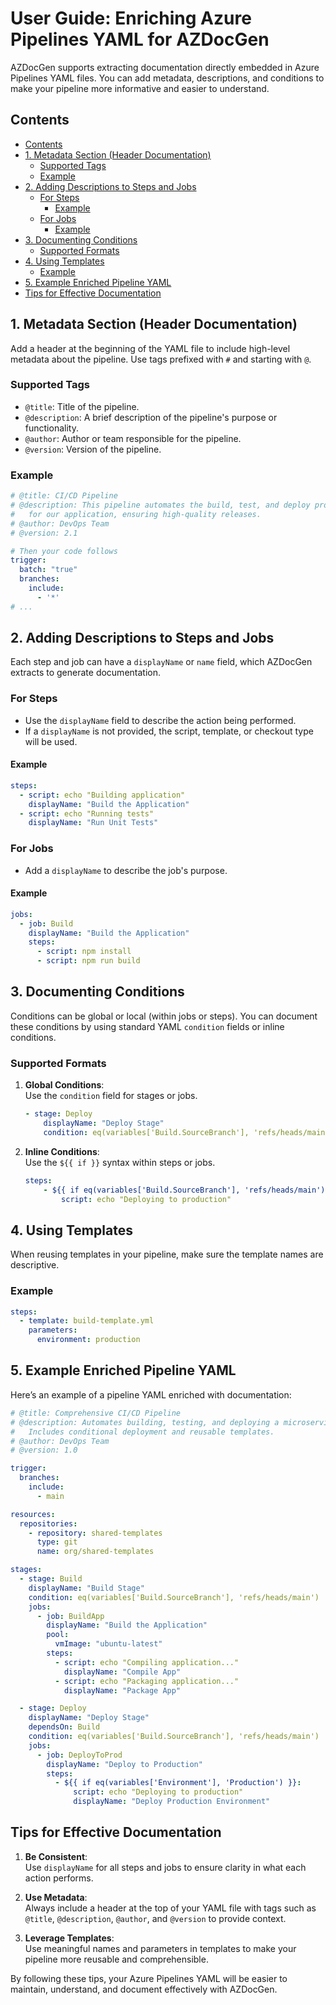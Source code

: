 <!-- markdownlint-disable MD024 -->
# User Guide: Enriching Azure Pipelines YAML for AZDocGen

AZDocGen supports extracting documentation directly embedded in Azure Pipelines YAML files. You can add metadata, descriptions, and conditions to make your pipeline more informative and easier to understand.

## Contents

- [Contents](#contents)
- [1. Metadata Section (Header Documentation)](#1-metadata-section-header-documentation)
  - [Supported Tags](#supported-tags)
  - [Example](#example)
- [2. Adding Descriptions to Steps and Jobs](#2-adding-descriptions-to-steps-and-jobs)
  - [For Steps](#for-steps)
    - [Example](#example-1)
  - [For Jobs](#for-jobs)
    - [Example](#example-2)
- [3. Documenting Conditions](#3-documenting-conditions)
  - [Supported Formats](#supported-formats)
- [4. Using Templates](#4-using-templates)
  - [Example](#example-3)
- [5. Example Enriched Pipeline YAML](#5-example-enriched-pipeline-yaml)
- [Tips for Effective Documentation](#tips-for-effective-documentation)

## 1. Metadata Section (Header Documentation)

Add a header at the beginning of the YAML file to include high-level metadata about the pipeline. Use tags prefixed with `#` and starting with `@`.

### Supported Tags

- `@title`: Title of the pipeline.
- `@description`: A brief description of the pipeline's purpose or functionality.
- `@author`: Author or team responsible for the pipeline.
- `@version`: Version of the pipeline.

### Example

```yaml
# @title: CI/CD Pipeline
# @description: This pipeline automates the build, test, and deploy process
#   for our application, ensuring high-quality releases.
# @author: DevOps Team
# @version: 2.1

# Then your code follows
trigger:
  batch: "true"
  branches:
    include:
      - '*'
# ...
```

## 2. Adding Descriptions to Steps and Jobs

Each step and job can have a `displayName` or `name` field, which AZDocGen extracts to generate documentation.

### For Steps

- Use the `displayName` field to describe the action being performed.
- If a `displayName` is not provided, the script, template, or checkout type will be used.

#### Example

```yaml
steps:
  - script: echo "Building application"
    displayName: "Build the Application"
  - script: echo "Running tests"
    displayName: "Run Unit Tests"
```

### For Jobs

- Add a `displayName` to describe the job's purpose.

#### Example

```yaml
jobs:
  - job: Build
    displayName: "Build the Application"
    steps:
      - script: npm install
      - script: npm run build
```

## 3. Documenting Conditions

Conditions can be global or local (within jobs or steps). You can document these conditions by using standard YAML `condition` fields or inline conditions.

### Supported Formats

1. **Global Conditions**:  
   Use the `condition` field for stages or jobs.

    ```yaml
    - stage: Deploy
        displayName: "Deploy Stage"
        condition: eq(variables['Build.SourceBranch'], 'refs/heads/main')
    ```

2. **Inline Conditions**:  
   Use the `${{ if }}` syntax within steps or jobs.

    ```yaml
    steps:
        - ${{ if eq(variables['Build.SourceBranch'], 'refs/heads/main') }}:
            script: echo "Deploying to production"
    ```

## 4. Using Templates

When reusing templates in your pipeline, make sure the template names are descriptive.

### Example

```yaml
steps:
  - template: build-template.yml
    parameters:
      environment: production
```

## 5. Example Enriched Pipeline YAML

Here’s an example of a pipeline YAML enriched with documentation:

```yaml
# @title: Comprehensive CI/CD Pipeline
# @description: Automates building, testing, and deploying a microservice.
#   Includes conditional deployment and reusable templates.
# @author: DevOps Team
# @version: 1.0

trigger:
  branches:
    include:
      - main

resources:
  repositories:
    - repository: shared-templates
      type: git
      name: org/shared-templates

stages:
  - stage: Build
    displayName: "Build Stage"
    condition: eq(variables['Build.SourceBranch'], 'refs/heads/main')
    jobs:
      - job: BuildApp
        displayName: "Build the Application"
        pool:
          vmImage: "ubuntu-latest"
        steps:
          - script: echo "Compiling application..."
            displayName: "Compile App"
          - script: echo "Packaging application..."
            displayName: "Package App"

  - stage: Deploy
    displayName: "Deploy Stage"
    dependsOn: Build
    condition: eq(variables['Build.SourceBranch'], 'refs/heads/main')
    jobs:
      - job: DeployToProd
        displayName: "Deploy to Production"
        steps:
          - ${{ if eq(variables['Environment'], 'Production') }}:
              script: echo "Deploying to production"
              displayName: "Deploy Production Environment"
```

## Tips for Effective Documentation

1. **Be Consistent**:  
   Use `displayName` for all steps and jobs to ensure clarity in what each action performs.

2. **Use Metadata**:  
   Always include a header at the top of your YAML file with tags such as `@title`, `@description`, `@author`, and `@version` to provide context.

3. **Leverage Templates**:  
   Use meaningful names and parameters in templates to make your pipeline more reusable and comprehensible.

By following these tips, your Azure Pipelines YAML will be easier to maintain, understand, and document effectively with AZDocGen.
